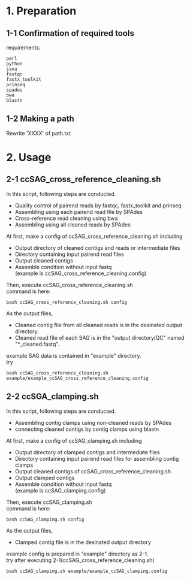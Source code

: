# 1. Preparation

## 1-1 Confirmation of required tools

requirements:

	perl
	python
	java
	fastqc
	fastx_toolkit
	prinseq
	spades
	bwa
	blastn

## 1-2 Making a path

Rewrite 'XXXX' of path.txt


# 2. Usage

## 2-1 ccSAG_cross_reference_cleaning.sh  

In this script, following steps are conducted.  
* Quality control of pairend reads by fastqc, fastx_toolkit and prinseq  
* Assembling using each pairend read file by SPAdes  
* Cross-reference read cleaning using bwa  
* Assembling using all cleaned reads by SPAdes  


At first, make a config of ccSAG_cross_reference_cleaning.sh including  
* Output directory of cleaned contigs and reads or intermediate files  
* Directory containing input pairend read files  
* Output cleaned contigs  
* Assemble condition without input fastq  
(example is ccSAG_cross_reference_cleaning.config)  


Then, execute ccSAG_cross_reference_cleaning.sh  
command is here:

	bash ccSAG_cross_reference_cleaning.sh config  


As the output files,  
* Cleaned contig file from all cleaned reads is in the desinated output directory.  
* Cleaned read file of each SAG is in the "output directory/QC" named "*_cleaned.fastq".  


example SAG data is contained in "example" directory.  
try

	bash ccSAG_cross_reference_cleaning.sh example/example_ccSAG_cross_reference_cleaning.config  


## 2-2 ccSGA_clamping.sh  
In this script, following steps are conducted.  
* Assembling contig clamps using non-cleaned reads by SPAdes  
* connecting cleaned contigs by contig clamps using blastn  


At first, make a config of ccSAG_clamping.sh including  
* Output directory of clamped contigs and intermediate files  
* Directory containing input pairend read files for assembling contig clamps  
* Output cleaned contigs of ccSAG_cross_reference_cleaning.sh  
* Output clamped contigs  
* Assemble condition without input fastq  
(example is ccSAG_clamping.config)  


Then, execute ccSAG_clamping.sh  
command is here:  

	bash ccSAG_clamping.sh config  


As the output files,  
* Clamped contig file is in the desinated output directory  


example config is prepared in "example" directory as 2-1.  
try after executing 2-1(ccSAG_cross_reference_cleaning.sh)

	bash ccSAG_clamping.sh example/example_ccSAG_clamping.config  
